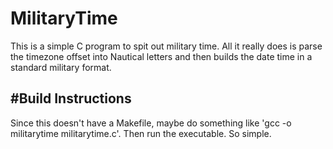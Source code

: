 MilitaryTime
============

This is a simple C program to spit out military time. All it really does is parse the timezone offset into Nautical letters and then builds the date time in a standard military format.

#Build Instructions
-------------------

Since this doesn't have a Makefile, maybe do something like 'gcc -o militarytime militarytime.c'. Then run the executable. So simple.
